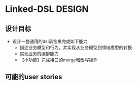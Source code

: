 # Linked-DSL DESIGN

## 设计目标

* 设计一套通用的dsl语言来完成如下能力
  * 描述业务模型和行为，并实现从业务模型到领域模型的转换
  * 实现业务的编排能力
  * 【小功能】完成接口的merge和改写操作

## 可能的user stories

```text

```